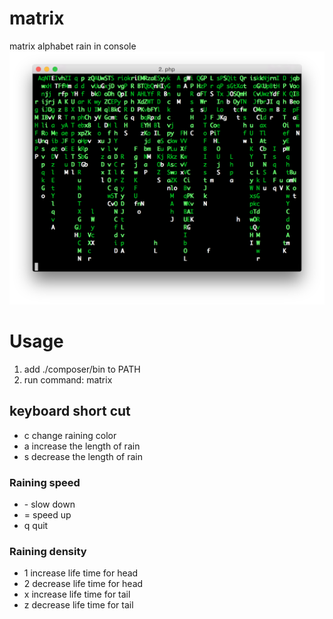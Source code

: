 
# matrix
matrix alphabet rain in console
![image](https://raw.githubusercontent.com/bency/matrix/master/matrix-preview.png)

# Usage
1. add ./composer/bin to PATH
2. run command: matrix

## keyboard short cut

- c change raining color
- a increase the length of rain
- s decrease the length of rain

### Raining speed
- \- slow down
- = speed up
- q quit

### Raining density
- 1 increase life time for head
- 2 decrease life time for head
- x increase life time for tail
- z decrease life time for tail
